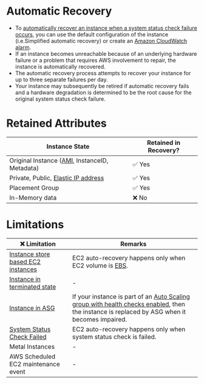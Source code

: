 # Automatic Recovery
- To [automatically recover an instance when a system status check failure occurs](https://docs.aws.amazon.com/AWSEC2/latest/UserGuide/ec2-instance-recover.html), you can use the default configuration of the instance (i.e.Simplified automatic recovery) or create an [Amazon CloudWatch alarm](../../8_MonitoringServices/AmazonCloudwatch/CloudwatchAlarms.md).
- If an instance becomes unreachable because of an underlying hardware failure or a problem that requires AWS involvement to repair, the instance is automatically recovered.
- The automatic recovery process attempts to recover your instance for up to three separate failures per day. 
- Your instance may subsequently be retired if automatic recovery fails and a hardware degradation is determined to be the root cause for the original system status check failure.

# Retained Attributes

| Instance State                                                          | Retained in Recovery?  |
|-------------------------------------------------------------------------|------------------------|
| Original Instance ([AMI](AmazonMachineImages.md), InstanceID, Metadata) | :white_check_mark: Yes |
| Private, Public, [Elastic IP address](Networking/ElasticIP.md)                     | :white_check_mark: Yes |
| Placement Group                                                         | :white_check_mark: Yes |
| In-Memory data                                                          | :x: No                 |

# Limitations

| :x: Limitation                                                                                              | Remarks                                                                                                                                                                    |
|-------------------------------------------------------------------------------------------------------------|----------------------------------------------------------------------------------------------------------------------------------------------------------------------------|
| [Instance store based EC2 instances](../../7_StorageServices/1_BlockStorageTypes/AmazonEC2InstanceStore.md) | EC2 auto-recovery happens only when EC2 volume is [EBS](../../7_StorageServices/1_BlockStorageTypes/AmazonEBS/Readme.md).                                                         |
| [Instance in terminated state](EC2StateLifeCycle.md)                                                        | -                                                                                                                                                                          |
| [Instance in ASG](AutoScalingGroup/Readme.md)                                                               | If your instance is part of an [Auto Scaling group with health checks enabled](AutoScalingGroup/Readme.md), then the instance is replaced by ASG when it becomes impaired. |
| [System Status Check Failed](EC2StatusChecks.md)                                                            | EC2 auto-recovery happens only when system status check is failed.                                                                                                         |
| Metal Instances                                                                                             | -                                                                                                                                                                          |
| AWS Scheduled EC2 maintenance event                                                                         | -                                                                                                                                                                          |
